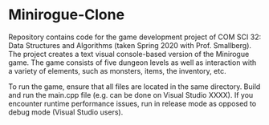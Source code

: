 # Minirogue-Clone
Repository contains code for the game development project of COM SCI 32: Data Structures and Algorithms (taken Spring 2020 with Prof. Smallberg). The project creates a text visual console-based version of the Minirogue game. The game consists of five dungeon levels as well as interaction with a variety of elements, such as monsters, items, the inventory, etc.

To run the game, ensure that all files are located in the same directory. Build and run the main.cpp file (e.g. can be done on Visual Studio XXXX). If you encounter runtime performance issues, run in release mode as opposed to debug mode (Visual Studio users). 
